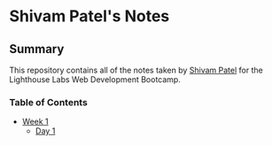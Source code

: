 # Shivam Patel's Notes

## Summary

This repository contains all of the notes taken by [Shivam Patel](https://github.com/DrPaddle) for the Lighthouse Labs Web Development Bootcamp.

### Table of Contents

* [Week 1](/Week_1)
  * [Day 1](/Week_1/Day_1)